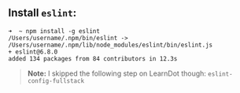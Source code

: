 ## Install `eslint`:

```
➜  ~ npm install -g eslint
/Users/username/.npm/bin/eslint -> /Users/username/.npm/lib/node_modules/eslint/bin/eslint.js
+ eslint@6.8.0
added 134 packages from 84 contributors in 12.3s
```

> **Note:** I skipped the following step on LearnDot though:
> `eslint-config-fullstack`
